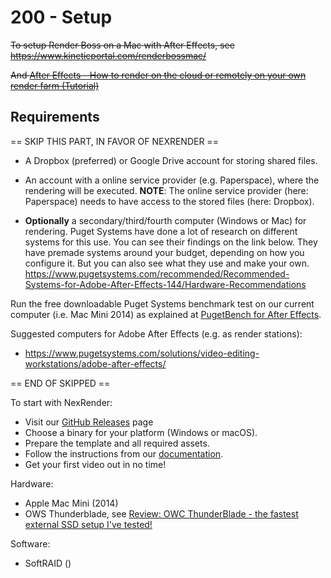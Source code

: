 # 200 - Setup

~~To setup Render Boss on a Mac with After Effects, see https://www.kineticportal.com/renderbossmac/~~

~~And [After Effects - How to render on the cloud or remotely on your own render farm (Tutorial)](https://www.youtube.com/watch?v=tA_oHbvAnYs)~~

## Requirements

== SKIP THIS PART, IN FAVOR OF NEXRENDER ==

- A Dropbox (preferred) or Google Drive account for storing shared files.
- An account with a online service provider (e.g. Paperspace), where the rendering will be executed. **NOTE**: The online service provider (here: Paperspace) needs to have access to the stored files (here: Dropbox).

- **Optionally** a secondary/third/fourth computer (Windows or Mac) for rendering. Puget Systems have done a lot of research on different systems for this use. You can see their findings on the link below. They have premade systems around your budget, depending on how you configure it. But you can also see what they use and make your own.
 https://www.pugetsystems.com/recommended/Recommended-Systems-for-Adobe-After-Effects-144/Hardware-Recommendations

Run the free downloadable Puget Systems benchmark test on our current computer (i.e. Mac Mini 2014) as explained at [PugetBench for After Effects](https://www.pugetsystems.com/labs/articles/pugetbench-for-after-effects-1287/).

Suggested computers for Adobe After Effects (e.g. as render stations):

- https://www.pugetsystems.com/solutions/video-editing-workstations/adobe-after-effects/

== END OF SKIPPED ==

To start with NexRender:

- Visit our [GitHub Releases](https://github.com/inlife/nexrender/releases) page
- Choose a binary for your platform (Windows or macOS).
- Prepare the template and all required assets.
- Follow the instructions from our [documentation](https://github.com/inlife/nexrender/).
- Get your first video out in no time!

Hardware:

- Apple Mac Mini (2014)
- OWS Thunderblade, see [Review: OWC ThunderBlade - the fastest external SSD setup I've tested!](https://www.youtube.com/watch?v=gLGd9_0rX2A)

Software:

- SoftRAID ()
